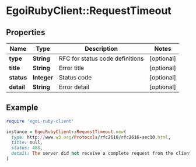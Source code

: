 # EgoiRubyClient::RequestTimeout

## Properties

| Name | Type | Description | Notes |
| ---- | ---- | ----------- | ----- |
| **type** | **String** | RFC for status code definitions | [optional] |
| **title** | **String** | Error title | [optional] |
| **status** | **Integer** | Status code | [optional] |
| **detail** | **String** | Error detail | [optional] |

## Example

```ruby
require 'egoi-ruby-client'

instance = EgoiRubyClient::RequestTimeout.new(
  type: http://www.w3.org/Protocols/rfc2616/rfc2616-sec10.html,
  title: null,
  status: 408,
  detail: The server did not receive a complete request from the client within the server’s allotted timeout period
)
```

